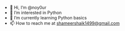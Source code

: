 - 👋 Hi, I’m @noy0ur
- 👀 I’m interested in Python
- 🌱 I’m currently learning Python basics
- 📫 How to reach me at shameershaik1499@gmail.com

<!---
noy0ur/noy0ur is a ✨ special ✨ repository because its `README.md` (this file) appears on your GitHub profile.
You can click the Preview link to take a look at your changes.
--->
